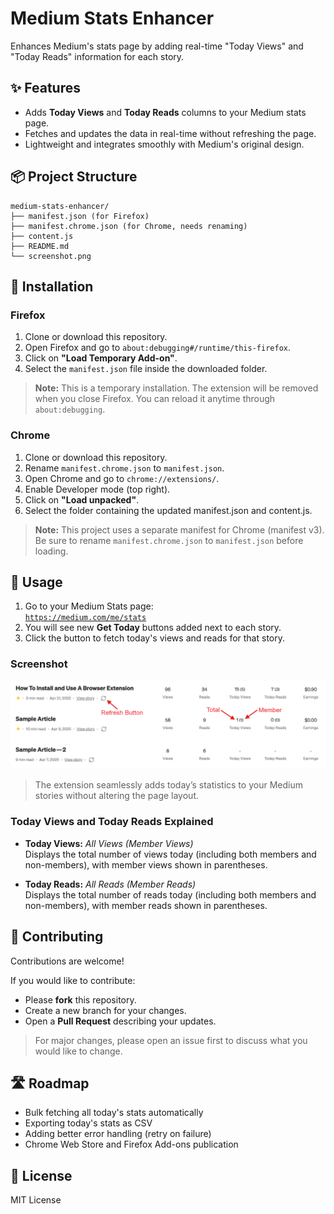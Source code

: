 # Medium Stats Enhancer

Enhances Medium's stats page by adding real-time "Today Views" and "Today Reads" information for each story.

## ✨ Features

-   Adds **Today Views** and **Today Reads** columns to your Medium stats page.
-   Fetches and updates the data in real-time without refreshing the page.
-   Lightweight and integrates smoothly with Medium's original design.

## 📦 Project Structure
```
medium-stats-enhancer/
├── manifest.json (for Firefox) 
├── manifest.chrome.json (for Chrome, needs renaming) 
├── content.js 
├── README.md 
└── screenshot.png
```

## 🚀 Installation

### Firefox

1. Clone or download this repository.
2. Open Firefox and go to `about:debugging#/runtime/this-firefox`.
3. Click on **"Load Temporary Add-on"**.
4. Select the `manifest.json` file inside the downloaded folder.

> **Note:** This is a temporary installation. The extension will be removed when you close Firefox. You can reload it anytime through `about:debugging`.

### Chrome

1. Clone or download this repository.
2. Rename `manifest.chrome.json` to `manifest.json`.
3. Open Chrome and go to `chrome://extensions/`.
4. Enable Developer mode (top right).
5. Click on **"Load unpacked"**.
6. Select the folder containing the updated manifest.json and content.js.

> **Note:** This project uses a separate manifest for Chrome (manifest v3). Be sure to rename `manifest.chrome.json` to `manifest.json` before loading.

## 📖 Usage

1. Go to your Medium Stats page:  
   [`https://medium.com/me/stats`](https://medium.com/me/stats)
2. You will see new **Get Today** buttons added next to each story.
3. Click the button to fetch today's views and reads for that story.

### Screenshot

![Medium Stats Enhancer Screenshot](screenshot.png)

> The extension seamlessly adds today’s statistics to your Medium stories without altering the page layout.

### Today Views and Today Reads Explained
-   **Today Views:** _All Views (Member Views)_  
    Displays the total number of views today (including both members and non-members), with member views shown in parentheses.

-   **Today Reads:** _All Reads (Member Reads)_  
    Displays the total number of reads today (including both members and non-members), with member reads shown in parentheses.

## 🤝 Contributing
Contributions are welcome!

If you would like to contribute:
- Please **fork** this repository.
- Create a new branch for your changes.
- Open a **Pull Request** describing your updates.

> For major changes, please open an issue first to discuss what you would like to change.

## 🛣️ Roadmap
- Bulk fetching all today's stats automatically
- Exporting today's stats as CSV
- Adding better error handling (retry on failure)
- Chrome Web Store and Firefox Add-ons publication

## 📜 License

MIT License
